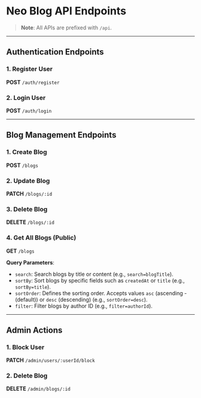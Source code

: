 # Neo Blog API Endpoints

> **Note**: All APIs are prefixed with `/api`.

---

## Authentication Endpoints

### 1. Register User

**POST** `/auth/register`

### 2. Login User

**POST** `/auth/login`

---

## Blog Management Endpoints

### 1. Create Blog

**POST** `/blogs`

### 2. Update Blog

**PATCH** `/blogs/:id`

### 3. Delete Blog

**DELETE** `/blogs/:id`

### 4. Get All Blogs (Public)

**GET** `/blogs`

**Query Parameters**:

- `search`: Search blogs by title or content (e.g., `search=blogTitle`).
- `sortBy`: Sort blogs by specific fields such as `createdAt` or `title` (e.g., `sortBy=title`).
- `sortOrder`: Defines the sorting order. Accepts values `asc` (ascending - (default)) or `desc` (descending) (e.g., `sortOrder=desc`).
- `filter`: Filter blogs by author ID (e.g., `filter=authorId`).

---

## Admin Actions

### 1. Block User

**PATCH** `/admin/users/:userId/block`

### 2. Delete Blog

**DELETE** `/admin/blogs/:id`
